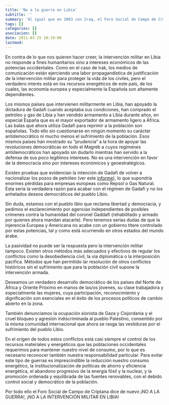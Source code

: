 ```yaml
---
title: 'No a la guerra en Libia'
subtitle: ''
summary: 'Al igual que en 2003 con Iraq, el Foro Social de Campo de Criptana rechaza la guerra en Libia, al ser un falso medio de resolución de los conflictos. En contra de lo que nos quieren hacer creer, la intervención militar no responde a fines humanitarios sino a intereses económicos de las potencias occidentales. '
tags: []
categories: []
asociacion: []
date: 2011-03-25 20:19:00
lastmod:
---
```


En contra de lo que nos quieren hacer creer, la intervención militar en Libia no responde a fines humanitarios sino a intereses económicos de las potencias occidentales. 
Como en el caso de Irak, los medios de comunicación están ejerciendo una labor propagandística de justificación de la intervención militar para proteger la vida de los civiles, pero el verdadero interés está en los recursos energéticos de este país, de los cuales, las economía europea y especialmente la Española son altamente dependientes.

Los mismos países que intervienen militarmente en Libia, han apoyado la dictadura de Gadafi cuando aceptaba sus condiciones, han comprado el petróleo y gas de Libia y han vendido armamento a Libia durante años, en especial España que es el mayor exportador de armamento ligero a África. Las balas que ahora utiliza Gadafi para reprimir a la población son españolas.   Todo ello sin cuestionarse en ningún momento su carácter antidemocrático ni mucho menos el sufrimiento de la población. Esos mismos países han mostrado su “prudencia” a la hora de apoyar las revoluciones democráticas en todo el Magreb a cuyos regímenes antidemocráticos han apoyado sin dudarlo mientras han servido a la defensa de sus poco legítimos intereses. No es una intervención en favor de la democracia sino por intereses económicos y geoestratégicos.

Existen pruebas que evidencian la intención de Gadafi de volver a nacionalizar los pozos de petróleo (ver este [informe](http://dizdira.blogspot.com/2011/03/libia-revuelta-popular-nuevos-datos.html)), lo que supondría enormes pérdidas para empresas europeas como Repsol o Gas Natural. Esta sería la verdadera razón para acabar con el régimen de Gadafi y no los anhelados deseos democráticos del pueblo Libio. 

Sin duda, estamos con el pueblo libio que reclama libertad y democracia, y pedimos el esclarecimiento por agencias independientes de posibles crímenes contra la humanidad del coronel Gaddafi (rehabilitado y armado por quienes ahora mandan atacarle). Pero tenemos serias dudas de que la injerencia Europea y Americana no acabe con un gobierno títere controlado por estas potencias, tal y como está ocurriendo en otros estados del mundo árabe. 

La pasividad no puede ser la respuesta pero la intervención militar tampoco. Existen otros métodos más adecuados y efectivos de regular los conflictos como la desobediencia civil, la vía diplomática o la interposición pacífica. Métodos que han permitido lar resolución de otros conflictos históricos sin el sufrimiento que para la población civil supone la intervención armada. 

Deseamos un verdadero desarrollo democrático de los países del Norte de África y Oriente Próximo en manos de las/os jóvenes, su clase trabajadora y especialmente las mujeres, cuya participación, reconocimiento y dignificación son esenciales en el éxito de los procesos políticos de cambio abierto en la zona.

También denunciamos la ocupación sionista de Gaza y Cisjordania y el cruel  bloqueo y agresión indiscriminada al pueblo Palestino, consentido por la misma comunidad internacional que ahora se rasga las vestiduras por el sufrimiento del pueblo Libio. 

En el origen de todos estos conflictos está casi siempre el control de los recursos materiales y energéticos que las poblaciones occidentales requerimos para mantener nuestro nivel de consumo, por lo que es necesario reconocer también nuestra responsabilidad particular. Para evitar este tipo de guerras es imprescindible la reducción nuestro consumo energético, la institucionalización de políticas de ahorro y eficiencia energética, el abandono progresivo de la energía fósil y la nuclear, y la promoción ordenada y equilibrada de las fuentes renovables, con el debido control social y democrático de la población.

Por todo ello el Foro Social de Campo de Criptana dice de nuevo ¡NO A LA GUERRA!, ¡NO A LA INTERVENCIÓN MILITAR EN LIBIA!